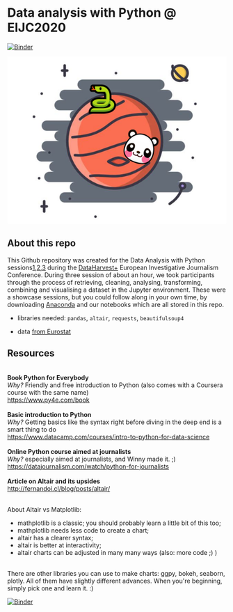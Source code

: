 # Data analysis with Python @ EIJC2020
[![Binder](https://mybinder.org/badge_logo.svg)](https://mybinder.org/v2/gh/zufanka/DataAnalysisPython_DataHarvest2020/master)

![Image-intro](intro-image.png)

## About this repo
This Github repository was created for the Data Analysis with Python sessions[1](https://dataharvesteijc2020.sched.com/event/dkjb/data-analysis-with-pandas-on-jupyter-1?iframe=no),[2](https://dataharvesteijc2020.sched.com/event/dkje/data-analysis-with-pandas-on-jupyter-2?iframe=no),[3](https://dataharvesteijc2020.sched.com/event/dkjh/data-analysis-with-pandas-on-jupyter-3?iframe=no) during the [DataHarvest+](https://dataharvest.eu) European Investigative Journalism Conference. During three session of about an hour, we took participants through the process of retrieving, cleaning, analysing, transforming, combining and visualising a dataset in the Jupyter environment. These were a showcase sessions, but you could follow along in your own time, by downloading [Anaconda](https://www.anaconda.com/products/individual#Downloads) and our notebooks which are all stored in this repo. 

- libraries needed: `pandas`, `altair`, `requests`, `beautifulsoup4`

- data [from Eurostat](https://appsso.eurostat.ec.europa.eu/nui/show.do?query=BOOKMARK_DS-1180622_QID_-B1BCB1E_UID_-3F171EB0&layout=PERIOD,L,X,0;REPORTER,L,Y,0;PARTNER,C,Z,0;PRODUCT,L,Z,1;FLOW,L,Z,2;INDICATORS,C,Z,3;&zSelection=DS-1180622PARTNER,EU27_2020_EXTRA;DS-1180622FLOW,1;DS-1180622PRODUCT,A;DS-1180622INDICATORS,VALUE_IN_EUROS;&rankName1=PARTNER_1_2_-1_2&rankName2=INDICATORS_1_2_-1_2&rankName3=FLOW_1_2_-1_2&rankName4=PRODUCT_1_2_-1_2&rankName5=PERIOD_1_0_0_0&rankName6=REPORTER_1_2_0_1&sortC=ASC_-1_FIRST&rStp=&cStp=&rDCh=&cDCh=&rDM=true&cDM=true&footnes=false&empty=false&wai=false&time_mode=NONE&time_most_recent=false&lang=EN&cfo=%23%23%23,%23%23%23.%23%23%23)

## Resources
<br>**Book Python for Everybody**
<br>*Why?* Friendly and free introduction to Python (also comes with a Coursera course with the same name)
<br>https://www.py4e.com/book
<br>
<br>**Basic introduction to Python**
<br>*Why?* Getting basics like the syntax right before diving in the deep end is a smart thing to do
<br>https://www.datacamp.com/courses/intro-to-python-for-data-science
<br>
<br>**Online Python course aimed at journalists**
<br>*Why?* especially aimed at journalists, and Winny made it. ;) 
<br>https://datajournalism.com/watch/python-for-journalists
<br>
<br>**Article on Altair and its upsides**
<br>http://fernandoi.cl/blog/posts/altair/

<br>About Altair vs Matplotlib: 
- mathplotlib is a classic; you should probably learn a little bit of this too;
- mathplotlib needs less code to create a chart;
- altair has a clearer syntax;
- altair is better at interactivity;
- altair charts can be adjusted in many many ways (also: more code ;) )

<br>There are other libraries you can use to make charts: ggpy, bokeh, seaborn, plotly. All of them have slightly different advances. When you're beginning, simply pick one and learn it. :) 

[![Binder](https://mybinder.org/badge_logo.svg)](https://mybinder.org/v2/gh/zufanka/DataAnalysisPython_DataHarvest2020/master)
